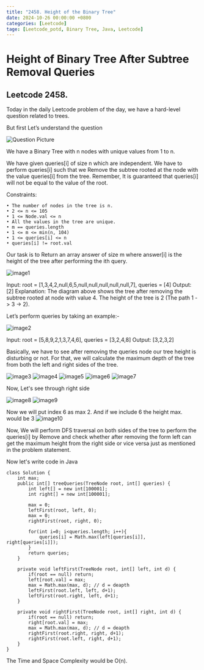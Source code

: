 ```yaml
---
title: "2458. Height of the Binary Tree"
date: 2024-10-26 00:00:00 +0800
categories: [Leetcode]
tage: [Leetcode_potd, Binary Tree, Java, Leetcode]
---
```


# Height of Binary Tree After Subtree Removal Queries

## Leetcode 2458.

Today in the daily Leetcode problem of the day, we have a hard-level question related to trees.

But first Let’s understand the question

![Question Picture](https://miro.medium.com/v2/resize:fit:720/format:webp/1*jPm63ps3dlD6O6nQBhw0gA.png)


We have a Binary Tree with n nodes with unique values from 1 to n.

We have given queries[i] of size n which are independent. We have to perform queries[i] such that we Remove the subtree rooted at the node with the value queries[i] from the tree. Remember, It is guaranteed that queries[i] will not be equal to the value of the root.

Constraints:

    • The number of nodes in the tree is n.
    • 2 <= n <= 105
    • 1 <= Node.val <= n
    • All the values in the tree are unique.
    • m == queries.length
    • 1 <= m <= min(n, 104)
    • 1 <= queries[i] <= n
    • queries[i] != root.val

Our task is to Return an array answer of size m where answer[i] is the height of the tree after performing the ith query.

![image1](https://miro.medium.com/v2/resize:fit:640/format:webp/0*1yk3Iv0t29___UGc.png)

Input: root = [1,3,4,2,null,6,5,null,null,null,null,null,7], queries = [4]
Output: [2]
Explanation: The diagram above shows the tree after removing the subtree rooted at node with value 4.
The height of the tree is 2 (The path 1 -> 3 -> 2).

Let’s perform queries by taking an example:-

![image2](https://miro.medium.com/v2/resize:fit:602/format:webp/0*SXjjkmk9JmImvuWB.png)

Input: root = [5,8,9,2,1,3,7,4,6], queries = [3,2,4,8]
Output: [3,2,3,2]

Basically, we have to see after removing the queries node our tree height is disturbing or not. For that, we will calculate the maximum depth of the tree from both the left and right sides of the tree.

![image3](https://miro.medium.com/v2/resize:fit:720/format:webp/1*tW-kmQxtyx4iED9kjSLf4g.png)
![image4](https://miro.medium.com/v2/resize:fit:720/format:webp/1*nJN5dyLAxGvoJ8bFkju5pw.png)
![image5](https://miro.medium.com/v2/resize:fit:720/format:webp/1*KGt24gOVmA7KX25MV8Fskw.png)
![image6](https://miro.medium.com/v2/resize:fit:720/format:webp/1*nEZJEiRoIAjTqZyXwp53uQ.png)
![image7](https://miro.medium.com/v2/resize:fit:720/format:webp/1*B_qwz3SlmJ-hqI6dZG0hsw.png)


Now, Let's see through right side

![image8](https://miro.medium.com/v2/resize:fit:720/format:webp/1*c8jaiJJsnj2YFySX6WlU7Q.png)
![image9](https://miro.medium.com/v2/resize:fit:720/format:webp/1*GZHxPivqrYrajAhrpP3M-g.png)

Now we will put index 6 as max 2. And if we include 6 the height max. would be 3
![image10](https://miro.medium.com/v2/resize:fit:720/format:webp/1*1THsVwg8kc1vSItjWNiNhg.png)

Now, We will perform DFS traversal on both sides of the tree to perform the queries[i] by Remove and check whether after removing the form left can get the maximum height from the right side or vice versa just as mentioned in the problem statement.

Now let's write code in Java

```
class Solution {
    int max;
    public int[] treeQueries(TreeNode root, int[] queries) {
        int left[] = new int[100001];
        int right[] = new int[100001];   

        max = 0;
        leftFirst(root, left, 0);
        max = 0;
        rightFirst(root, right, 0);
        
        for(int i=0; i<queries.length; i++){
            queries[i] = Math.max(left[queries[i]], right[queries[i]]);
        }
        return queries;
    }

    private void leftFirst(TreeNode root, int[] left, int d) {
        if(root == null) return;
        left[root.val] = max;
        max = Math.max(max, d); // d = deapth
        leftFirst(root.left, left, d+1);
        leftFirst(root.right, left, d+1);
    }

    private void rightFirst(TreeNode root, int[] right, int d) {
        if(root == null) return;
        right[root.val] = max;
        max = Math.max(max, d); // d = deapth
        rightFirst(root.right, right, d+1);
        rightFirst(root.left, right, d+1);
    }
}
```

The Time and Space Complexity would be O(n).
